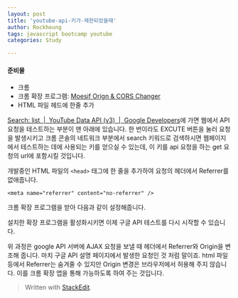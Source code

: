 ```yaml
---
layout: post
title: 'youtube-api-키가-제한되었을때'
author: Rockheung
tags: javascript bootcamp youtube
categories: Study

---
```


<h4 id="준비물">준비물</h4>
<ul>
<li>크롬</li>
<li>크롬 확장 프로그램: <a href="https://chrome.google.com/webstore/detail/moesif-orign-cors-changer/digfbfaphojjndkpccljibejjbppifbc?utm_source=chrome-ntp-icon">Moesif Orign &amp; CORS Changer</a></li>
<li>HTML 파일 헤드에 한줄 추가</li>
</ul>
<p><a href="https://developers.google.com/youtube/v3/docs/search/list?hl=ko&amp;apix_params=%7B%22part%22%3A%22snippet%22%2C%22safeSearch%22%3A%22none%22%2C%22type%22%3A%22video%22%2C%22fields%22%3A%22items%2Fid%2FvideoId%2Citems%2Fsnippet%2Ftitle%2Citems%2Fsnippet%2Fdescription%2Citems%2Fsnippet%2Fthumbnails%2Fdefault%2Furl%22%7D">Search: list &nbsp;|&nbsp; YouTube Data API (v3) &nbsp;|&nbsp; Google Developers</a>에 가면 웹에서 API 요청을 테스트하는 부분이 맨 아래에 있습니다. 한 번이라도 EXCUTE 버튼을 눌러 요청을 발생시키고 크롬 콘솔의 네트워크 부분에서 search 키워드로 검색하시면 웹페이지에서 테스트하는 데에 사용되는 키를 얻으실 수 있는데, 이 키를 api 요청을 하는 get 요청의 url에 포함시킬 것입니다.</p>
<p>개발중인 HTML 파일의 <code>&lt;head&gt;</code> 태그에 한 줄을 추가하여 요청의 헤더에서 Referrer를 없애줍니다.</p>
<pre class=" language-html"><code class="prism  language-html"><span class="token tag"><span class="token tag"><span class="token punctuation">&lt;</span>meta</span> <span class="token attr-name">name</span><span class="token attr-value"><span class="token punctuation">=</span><span class="token punctuation">"</span>referrer<span class="token punctuation">"</span></span> <span class="token attr-name">content</span><span class="token attr-value"><span class="token punctuation">=</span><span class="token punctuation">"</span>no-referrer<span class="token punctuation">"</span></span> <span class="token punctuation">/&gt;</span></span>
</code></pre>
<p>크롬 확장 프로그램을 받아 다음과 같이 설정해줍니다.<br>
<img src="https://res.cloudinary.com/rockheung/image/upload/v1551350351/github.io/github_page_-_stackedit.io/google_api_hack.png" alt=""></p>
<p>설치한 확장 프로그램을 활성화시키면 이제 구글 API 테스트를 다시 시작할 수 있습니다.</p>
<p>위 과정은 google API 서버에 AJAX 요청을 보낼 때 헤더에서 Referrer와 Origin을 변조해 줍니다. 마치 구글 API 설명 페이지에서 발생한 요청인 것 처럼 말이죠. html 파일 등에서 Referrer는 숨겨줄 수 있지만 Origin 변경은 브라우저에서 허용해 주지 않습니다. 이를 크롬 확장 앱을 통해 가능하도록 하여 주는 것입니다.</p>
<blockquote>
<p>Written with <a href="https://stackedit.io/">StackEdit</a>.</p>
</blockquote>

